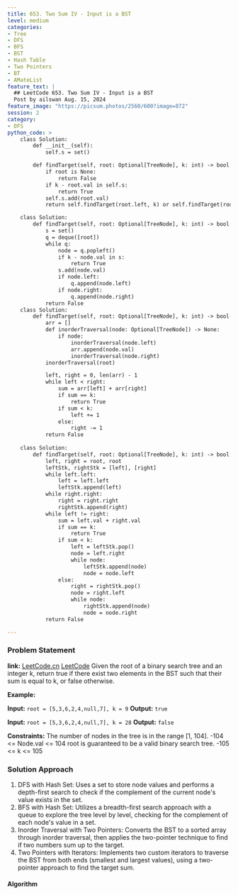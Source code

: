 ```yaml
---
title: 653. Two Sum IV - Input is a BST
level: medium
categories:
- Tree
- DFS
- BFS
- BST
- Hash Table
- Two Pointers
- BT
- AMateList
feature_text: |
  ## LeetCode 653. Two Sum IV - Input is a BST
  Post by ailswan Aug. 15, 2024
feature_image: "https://picsum.photos/2560/600?image=872"
session: 2
category:
- DFS
python_code: >
    class Solution: 
        def __init__(self):
            self.s = set()

        def findTarget(self, root: Optional[TreeNode], k: int) -> bool:
            if root is None:
                return False
            if k - root.val in self.s:
                return True
            self.s.add(root.val)
            return self.findTarget(root.left, k) or self.findTarget(root.right, k)

    class Solution:
        def findTarget(self, root: Optional[TreeNode], k: int) -> bool:
            s = set()
            q = deque([root])
            while q:
                node = q.popleft()
                if k - node.val in s:
                    return True
                s.add(node.val)
                if node.left:
                    q.append(node.left)
                if node.right:
                    q.append(node.right)
            return False
    class Solution:
        def findTarget(self, root: Optional[TreeNode], k: int) -> bool:
            arr = []
            def inorderTraversal(node: Optional[TreeNode]) -> None:
                if node:
                    inorderTraversal(node.left)
                    arr.append(node.val)
                    inorderTraversal(node.right)
            inorderTraversal(root)

            left, right = 0, len(arr) - 1
            while left < right:
                sum = arr[left] + arr[right]
                if sum == k:
                    return True
                if sum < k:
                    left += 1
                else:
                    right -= 1
            return False
    
    class Solution:
        def findTarget(self, root: Optional[TreeNode], k: int) -> bool:
            left, right = root, root
            leftStk, rightStk = [left], [right]
            while left.left:
                left = left.left
                leftStk.append(left)
            while right.right:
                right = right.right
                rightStk.append(right)
            while left != right:
                sum = left.val + right.val
                if sum == k:
                    return True
                if sum < k:
                    left = leftStk.pop()
                    node = left.right
                    while node:
                        leftStk.append(node)
                        node = node.left
                else:
                    right = rightStk.pop()
                    node = right.left
                    while node:
                        rightStk.append(node)
                        node = node.right
            return False

---
```


### Problem Statement
**link:**
[LeetCode.cn](https://leetcode.cn/problems/total-hamming-distance/)
[LeetCode](https://leetcode.com/total-hamming-distance/)
Given the root of a binary search tree and an integer k, return true if there exist two elements in the BST such that their sum is equal to k, or false otherwise.

**Example:**

**Input:** `root = [5,3,6,2,4,null,7], k = 9`
**Output:** `true`

**Input:** `root = [5,3,6,2,4,null,7], k = 28`
**Output:** `false`

**Constraints:**
The number of nodes in the tree is in the range [1, 104].
-104 <= Node.val <= 104
root is guaranteed to be a valid binary search tree.
-105 <= k <= 105
 
### Solution Approach
1. DFS with Hash Set: Uses a set to store node values and performs a depth-first search to check if the complement of the current node's value exists in the set.
2. BFS with Hash Set: Utilizes a breadth-first search approach with a queue to explore the tree level by level, checking for the complement of each node's value in a set.
3. Inorder Traversal with Two Pointers: Converts the BST to a sorted array through inorder traversal, then applies the two-pointer technique to find if two numbers sum up to the target.
4. Two Pointers with Iterators: Implements two custom iterators to traverse the BST from both ends (smallest and largest values), using a two-pointer approach to find the target sum.

#### Algorithm
 